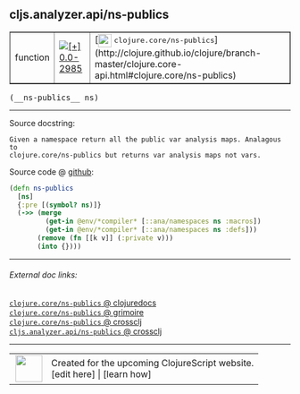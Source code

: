 ## cljs.analyzer.api/ns-publics



 <table border="1">
<tr>
<td>function</td>
<td><a href="https://github.com/cljsinfo/cljs-api-docs/tree/0.0-2985"><img valign="middle" alt="[+] 0.0-2985" title="Added in 0.0-2985" src="https://img.shields.io/badge/+-0.0--2985-lightgrey.svg"></a> </td>
<td>
[<img height="24px" valign="middle" src="http://i.imgur.com/1GjPKvB.png"> <samp>clojure.core/ns-publics</samp>](http://clojure.github.io/clojure/branch-master/clojure.core-api.html#clojure.core/ns-publics)
</td>
</tr>
</table>


 <samp>
(__ns-publics__ ns)<br>
</samp>

---





Source docstring:

```
Given a namespace return all the public var analysis maps. Analagous to
clojure.core/ns-publics but returns var analysis maps not vars.
```


Source code @ [github](https://github.com/clojure/clojurescript/blob/r3269/src/main/clojure/cljs/analyzer/api.clj#L102-L111):

```clj
(defn ns-publics
  [ns]
  {:pre [(symbol? ns)]}
  (->> (merge
         (get-in @env/*compiler* [::ana/namespaces ns :macros])
         (get-in @env/*compiler* [::ana/namespaces ns :defs]))
       (remove (fn [[k v]] (:private v)))
       (into {})))
```

<!--
Repo - tag - source tree - lines:

 <pre>
clojurescript @ r3269
└── src
    └── main
        └── clojure
            └── cljs
                └── analyzer
                    └── <ins>[api.clj:102-111](https://github.com/clojure/clojurescript/blob/r3269/src/main/clojure/cljs/analyzer/api.clj#L102-L111)</ins>
</pre>

-->

---



###### External doc links:

[`clojure.core/ns-publics` @ clojuredocs](http://clojuredocs.org/clojure.core/ns-publics)<br>
[`clojure.core/ns-publics` @ grimoire](http://conj.io/store/v1/org.clojure/clojure/1.7.0-beta3/clj/clojure.core/ns-publics/)<br>
[`clojure.core/ns-publics` @ crossclj](http://crossclj.info/fun/clojure.core/ns-publics.html)<br>
[`cljs.analyzer.api/ns-publics` @ crossclj](http://crossclj.info/fun/cljs.analyzer.api/ns-publics.html)<br>

---

 <table>
<tr><td>
<img valign="middle" align="right" width="48px" src="http://i.imgur.com/Hi20huC.png">
</td><td>
Created for the upcoming ClojureScript website.<br>
[edit here] | [learn how]
</td></tr></table>

[edit here]:https://github.com/cljsinfo/cljs-api-docs/blob/master/cljsdoc/cljs.analyzer.api/ns-publics.cljsdoc
[learn how]:https://github.com/cljsinfo/cljs-api-docs/wiki/cljsdoc-files

<!--

This information was too distracting to show to readers, but I'll leave it
commented here since it is helpful to:

- pretty-print the data used to generate this document
- and show how to retrieve that data



The API data for this symbol:

```clj
{:ns "cljs.analyzer.api",
 :name "ns-publics",
 :signature ["[ns]"],
 :history [["+" "0.0-2985"]],
 :type "function",
 :full-name-encode "cljs.analyzer.api/ns-publics",
 :source {:code "(defn ns-publics\n  [ns]\n  {:pre [(symbol? ns)]}\n  (->> (merge\n         (get-in @env/*compiler* [::ana/namespaces ns :macros])\n         (get-in @env/*compiler* [::ana/namespaces ns :defs]))\n       (remove (fn [[k v]] (:private v)))\n       (into {})))",
          :title "Source code",
          :repo "clojurescript",
          :tag "r3269",
          :filename "src/main/clojure/cljs/analyzer/api.clj",
          :lines [102 111]},
 :full-name "cljs.analyzer.api/ns-publics",
 :clj-symbol "clojure.core/ns-publics",
 :docstring "Given a namespace return all the public var analysis maps. Analagous to\nclojure.core/ns-publics but returns var analysis maps not vars."}

```

Retrieve the API data for this symbol:

```clj
;; from Clojure REPL
(require '[clojure.edn :as edn])
(-> (slurp "https://raw.githubusercontent.com/cljsinfo/cljs-api-docs/catalog/cljs-api.edn")
    (edn/read-string)
    (get-in [:symbols "cljs.analyzer.api/ns-publics"]))
```

-->
